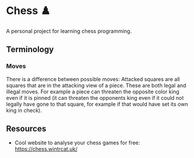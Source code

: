 # Chess ♟️

A personal project for learning chess programming.

## Terminology

### Moves

There is a difference between possible moves: Attacked squares are all squares that are in the attacking view of a piece. These are both legal and illegal moves. For example a piece can threaten the opposite color king even if it is pinned (it can threaten the opponents king even if it could not legally have gone to that square, for example if that would have set its own king in check).

## Resources

-   Cool website to analyse your chess games for free: https://chess.wintrcat.uk/

